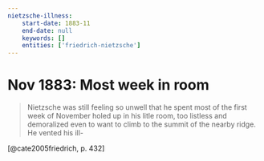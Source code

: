 ```yaml
---
nietzsche-illness:
    start-date: 1883-11
    end-date: null
    keywords: []
    entities: ['friedrich-nietzsche']
---
```


# Nov 1883: Most week in room

> Nietzsche was still feeling so unwell that he spent most of the first week of
> November holed up in his litle room, too listless and demoralized even to
> want to climb to the summit of the nearby ridge. He vented his ill-

[@cate2005friedrich, p. 432]
